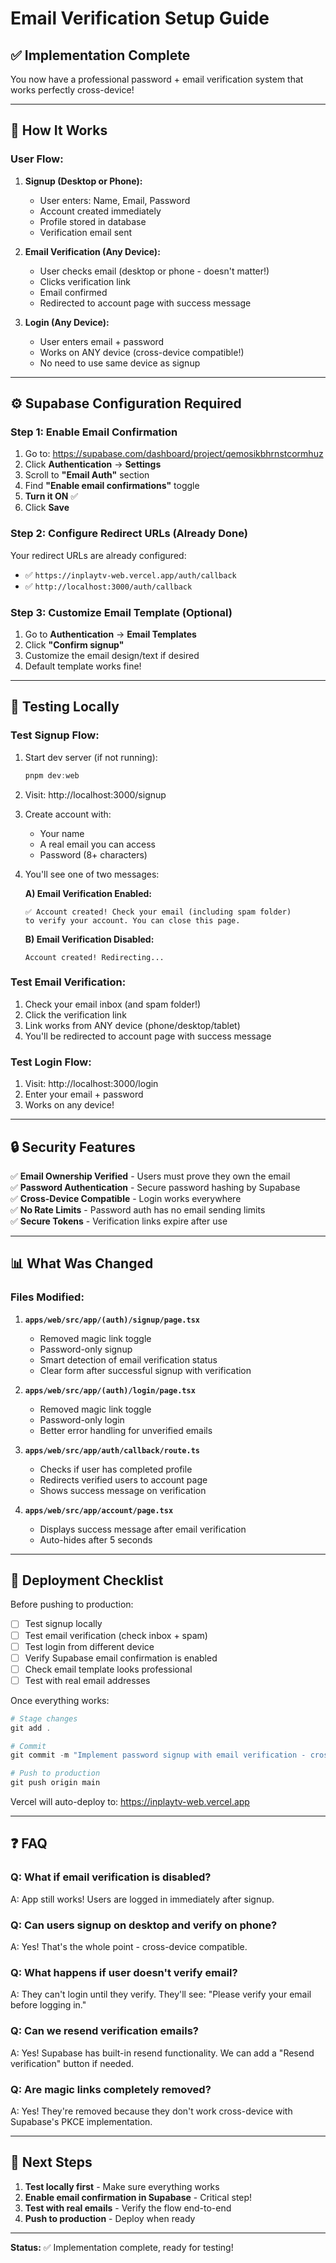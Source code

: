 # Email Verification Setup Guide

## ✅ **Implementation Complete**

You now have a professional password + email verification system that works perfectly cross-device!

---

## 🎯 **How It Works**

### **User Flow:**

1. **Signup (Desktop or Phone):**
   - User enters: Name, Email, Password
   - Account created immediately
   - Profile stored in database
   - Verification email sent

2. **Email Verification (Any Device):**
   - User checks email (desktop or phone - doesn't matter!)
   - Clicks verification link
   - Email confirmed
   - Redirected to account page with success message

3. **Login (Any Device):**
   - User enters email + password
   - Works on ANY device (cross-device compatible!)
   - No need to use same device as signup

---

## ⚙️ **Supabase Configuration Required**

### **Step 1: Enable Email Confirmation**

1. Go to: https://supabase.com/dashboard/project/qemosikbhrnstcormhuz
2. Click **Authentication** → **Settings**
3. Scroll to **"Email Auth"** section
4. Find **"Enable email confirmations"** toggle
5. **Turn it ON** ✅
6. Click **Save**

### **Step 2: Configure Redirect URLs (Already Done)**

Your redirect URLs are already configured:
- ✅ `https://inplaytv-web.vercel.app/auth/callback`
- ✅ `http://localhost:3000/auth/callback`

### **Step 3: Customize Email Template (Optional)**

1. Go to **Authentication** → **Email Templates**
2. Click **"Confirm signup"**
3. Customize the email design/text if desired
4. Default template works fine!

---

## 🧪 **Testing Locally**

### **Test Signup Flow:**

1. Start dev server (if not running):
   ```powershell
   pnpm dev:web
   ```

2. Visit: http://localhost:3000/signup

3. Create account with:
   - Your name
   - A real email you can access
   - Password (8+ characters)

4. You'll see one of two messages:

   **A) Email Verification Enabled:**
   ```
   ✅ Account created! Check your email (including spam folder) 
   to verify your account. You can close this page.
   ```
   
   **B) Email Verification Disabled:**
   ```
   Account created! Redirecting...
   ```

### **Test Email Verification:**

1. Check your email inbox (and spam folder!)
2. Click the verification link
3. Link works from ANY device (phone/desktop/tablet)
4. You'll be redirected to account page with success message

### **Test Login Flow:**

1. Visit: http://localhost:3000/login
2. Enter your email + password
3. Works on any device!

---

## 🔒 **Security Features**

✅ **Email Ownership Verified** - Users must prove they own the email  
✅ **Password Authentication** - Secure password hashing by Supabase  
✅ **Cross-Device Compatible** - Login works everywhere  
✅ **No Rate Limits** - Password auth has no email sending limits  
✅ **Secure Tokens** - Verification links expire after use  

---

## 📊 **What Was Changed**

### **Files Modified:**

1. **`apps/web/src/app/(auth)/signup/page.tsx`**
   - Removed magic link toggle
   - Password-only signup
   - Smart detection of email verification status
   - Clear form after successful signup with verification

2. **`apps/web/src/app/(auth)/login/page.tsx`**
   - Removed magic link toggle
   - Password-only login
   - Better error handling for unverified emails

3. **`apps/web/src/app/auth/callback/route.ts`**
   - Checks if user has completed profile
   - Redirects verified users to account page
   - Shows success message on verification

4. **`apps/web/src/app/account/page.tsx`**
   - Displays success message after email verification
   - Auto-hides after 5 seconds

---

## 🚀 **Deployment Checklist**

Before pushing to production:

- [ ] Test signup locally
- [ ] Test email verification (check inbox + spam)
- [ ] Test login from different device
- [ ] Verify Supabase email confirmation is enabled
- [ ] Check email template looks professional
- [ ] Test with real email addresses

Once everything works:

```powershell
# Stage changes
git add .

# Commit
git commit -m "Implement password signup with email verification - cross-device compatible"

# Push to production
git push origin main
```

Vercel will auto-deploy to: https://inplaytv-web.vercel.app

---

## ❓ **FAQ**

### **Q: What if email verification is disabled?**
A: App still works! Users are logged in immediately after signup.

### **Q: Can users signup on desktop and verify on phone?**
A: Yes! That's the whole point - cross-device compatible.

### **Q: What happens if user doesn't verify email?**
A: They can't login until they verify. They'll see: "Please verify your email before logging in."

### **Q: Can we resend verification emails?**
A: Yes! Supabase has built-in resend functionality. We can add a "Resend verification" button if needed.

### **Q: Are magic links completely removed?**
A: Yes! They're removed because they don't work cross-device with Supabase's PKCE implementation.

---

## 🎯 **Next Steps**

1. **Test locally first** - Make sure everything works
2. **Enable email confirmation in Supabase** - Critical step!
3. **Test with real emails** - Verify the flow end-to-end
4. **Push to production** - Deploy when ready

---

**Status:** ✅ Implementation complete, ready for testing!
